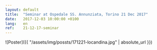 ```yaml
---
layout: default
title:  "Seminar at Ospedale SS. Annunziata, Torino 21 Dec 2017"
date:   2017-12-03 10:00:00 +0100
lang:   en
ref:    21-12-17-seminar
---
```


![Poster]({{ "/assets/img/possts/171221-locandina.jpg" | absolute_url }})